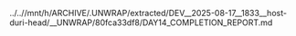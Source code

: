 ../..//mnt/h/ARCHIVE/.UNWRAP/extracted/DEV__2025-08-17__1833__host-duri-head/__UNWRAP/80fca33df8/DAY14_COMPLETION_REPORT.md